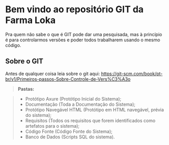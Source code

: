Bem vindo ao repositório GIT da Farma Loka
===================


Pra quem não sabe o que é GIT pode dar uma pesquisada, mas à princípio é para controlarmos versões e poder todos trabalharem usando o mesmo código.


Sobre o GIT
-------------

Antes de qualquer coisa leia sobre o git aqui:
https://git-scm.com/book/pt-br/v1/Primeiros-passos-Sobre-Controle-de-Vers%C3%A3o

> **Pastas:**

> - Protótipo Axure (Protótipo Inicial do Sistema);
> - Documentação (Toda a Documentação do Sistema);
> - Protótipo Navegável HTML (Protótipo em HTML navegável, prévia do sistema);
> - Requisitos (Todos os requisitos que forem identificados como artefatos para o sistema);
> - Código Fonte (Código Fonte do Sistema);
> - Banco de Dados (Scripts SQL do sistema).